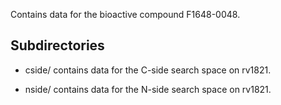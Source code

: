 Contains data for the bioactive compound F1648-0048.

## Subdirectories

- cside/ contains data for the C-side search space on rv1821.

- nside/ contains data for the N-side search space on rv1821.

